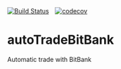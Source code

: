 [![Build Status](https://travis-ci.org/keita69/autoTradeBitBank.svg?branch=master)](https://travis-ci.org/keita69/autoTradeBitBank)　[![codecov](https://codecov.io/gh/keita69/autoTradeBitBank/branch/master/graph/badge.svg)](https://codecov.io/gh/keita69/autoTradeBitBank)

# autoTradeBitBank
Automatic trade with BitBank

